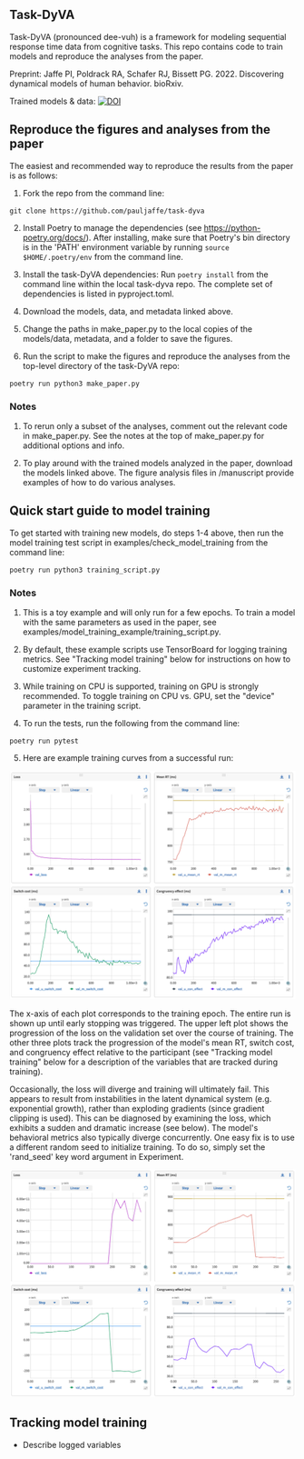 Task-DyVA
------------

Task-DyVA (pronounced dee-vuh) is a framework for modeling sequential response time data from cognitive tasks. This repo contains code to train models and reproduce the analyses from the paper. 

Preprint: Jaffe PI, Poldrack RA, Schafer RJ, Bissett PG. 2022. Discovering dynamical models of human behavior. bioRxiv. 

Trained models & data: [![DOI](https://zenodo.org/badge/DOI/10.5281/zenodo.6368413.svg)](https://doi.org/10.5281/zenodo.6368413)


Reproduce the figures and analyses from the paper
------------

The easiest and recommended way to reproduce the results from the paper is as follows:

1) Fork the repo from the command line:

```
git clone https://github.com/pauljaffe/task-dyva
```

2) Install Poetry to manage the dependencies (see https://python-poetry.org/docs/). After installing, make sure that Poetry's bin directory is in the 'PATH' environment variable by running `source $HOME/.poetry/env` from the command line. 

3) Install the task-DyVA dependencies: Run `poetry install` from the command line within the local task-dyva repo. The complete set of dependencies is listed in pyproject.toml.

4) Download the models, data, and metadata linked above. 

5) Change the paths in make_paper.py to the local copies of the models/data, metadata, and a folder to save the figures. 

6) Run the script to make the figures and reproduce the analyses from the top-level directory of the task-DyVA repo:

```
poetry run python3 make_paper.py
```

### Notes 
1) To rerun only a subset of the analyses, comment out the relevant code in make_paper.py. See the notes at the top of make_paper.py for additional options and info.

2) To play around with the trained models analyzed in the paper, download the models linked above. The figure analysis files in /manuscript provide examples of how to do various analyses. 


Quick start guide to model training
------------

To get started with training new models, do steps 1-4 above, then run the model training test script in examples/check_model_training from the command line:

```
poetry run python3 training_script.py
```

### Notes
1) This is a toy example and will only run for a few epochs. To train a model with the same parameters as used in the paper, see examples/model_training_example/training_script.py. 

2) By default, these example scripts use TensorBoard for logging training metrics. See "Tracking model training" below for instructions on how to customize experiment tracking.

3) While training on CPU is supported, training on GPU is strongly recommended. To toggle training on CPU vs. GPU, set the "device" parameter in the training script.

4) To run the tests, run the following from the command line:

```
poetry run pytest
```

5) Here are example training curves from a successful run:

![image not found](successful_training.png "successful run")

The x-axis of each plot corresponds to the training epoch. The entire run is shown up until early stopping was triggered. The upper left plot shows the progression of the loss on the validation set over the course of training. The other three plots track the progression of the model's mean RT, switch cost, and congruency effect relative to the participant (see "Tracking model training" below for a description of the variables that are tracked during training). <br> 

Occasionally, the loss will diverge and training will ultimately fail. This appears to result from instabilities in the latent dynamical system (e.g. exponential growth), rather than exploding gradients (since gradient clipping is used). This can be diagnosed by examining the loss, which exhibits a sudden and dramatic increase (see below). The model's behavioral metrics also typically diverge concurrently. One easy fix is to use a different random seed to initialize training. To do so, simply set the 'rand_seed' key word argument in Experiment. 

![image not found](failed_training.png "failed run")

Tracking model training
------------

- Describe logged variables

